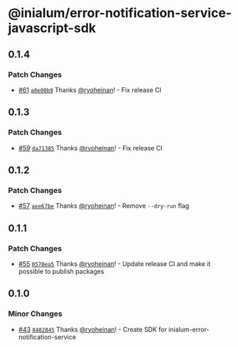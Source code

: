 # @inialum/error-notification-service-javascript-sdk

## 0.1.4

### Patch Changes

- [#61](https://github.com/inialum/inialum-error-notification-service/pull/61) [`a0e00b9`](https://github.com/inialum/inialum-error-notification-service/commit/a0e00b9b9adc6053ee98c781dbb6646815f82517) Thanks [@ryoheinan](https://github.com/ryoheinan)! - Fix release CI

## 0.1.3

### Patch Changes

- [#59](https://github.com/inialum/inialum-error-notification-service/pull/59) [`da71385`](https://github.com/inialum/inialum-error-notification-service/commit/da71385358f6346278b277e56d0c677c5d2ac65b) Thanks [@ryoheinan](https://github.com/ryoheinan)! - Fix release CI

## 0.1.2

### Patch Changes

- [#57](https://github.com/inialum/inialum-error-notification-service/pull/57) [`aee67be`](https://github.com/inialum/inialum-error-notification-service/commit/aee67be9a168af3a63d42e8fc84b6578a1ce3d23) Thanks [@ryoheinan](https://github.com/ryoheinan)! - Remove `--dry-run` flag

## 0.1.1

### Patch Changes

- [#55](https://github.com/inialum/inialum-error-notification-service/pull/55) [`0570ea5`](https://github.com/inialum/inialum-error-notification-service/commit/0570ea59f80a3464e5ea58dc86424323e191ba11) Thanks [@ryoheinan](https://github.com/ryoheinan)! - Update release CI and make it possible to publish packages

## 0.1.0

### Minor Changes

- [#43](https://github.com/inialum/inialum-error-notification-service/pull/43) [`8482845`](https://github.com/inialum/inialum-error-notification-service/commit/8482845641a07f8c8aa29db96fa21cafb1677c8b) Thanks [@ryoheinan](https://github.com/ryoheinan)! - Create SDK for inialum-error-notification-service
